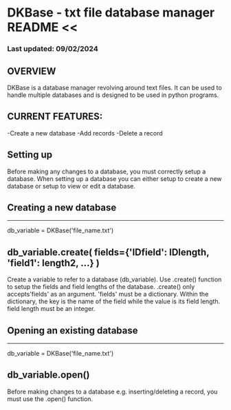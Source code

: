 # DKBase - txt file database manager README <<
### Last updated: 09/02/2024

## OVERVIEW 
DKBase is a database manager revolving around text files.
It can be used to handle multiple databases and is designed 
to be used in python programs.

## CURRENT FEATURES:

-Create a new database
-Add records
-Delete a record

## Setting up
Before making any changes to a database, you must correctly setup a database.
When setting up a database you can either setup to create a new database or
setup to view or edit a database.

## Creating a new database
----------------------------------------------------------------
db_variable = DKBase('file_name.txt')

db_variable.create(
	fields={'IDfield': IDlength, 'field1': length2, ...}
	)
----------------------------------------------------------------

Create a variable to refer to a database (db_variable).
Use .create() function to setup the fields and field lengths of the database.
.create() only accepts'fields' as an argument.
'fields' must be a dictionary.
Within the dictionary, the key is the name of the field while the value is 
its field length. 
field length must be an integer.


## Opening an existing database
----------------------------------------------------------------
db_variable = DKBase('file_name.txt')

db_variable.open()
----------------------------------------------------------------

Before making changes to a database e.g. inserting/deleting a record, you must use the .open() function.
